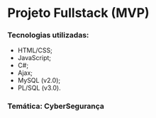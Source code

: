 # Projeto Fullstack (MVP)

### Tecnologias utilizadas:

- HTML/CSS;
- JavaScript;
- C#;
- Ajax;
- MySQL (v2.0);
- PL/SQL (v3.0).

### Temática: CyberSegurança
